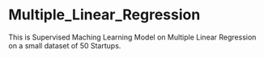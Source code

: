# Multiple_Linear_Regression
This is Supervised Maching Learning Model on Multiple Linear Regression on a small dataset of 50 Startups.
